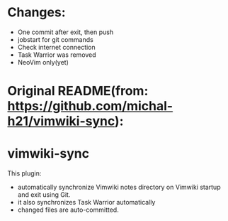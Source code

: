 # Changes:
- One commit after exit, then push
- jobstart for git commands
- Check internet connection 
- Task Warrior was removed
- NeoVim only(yet)

# Original README(from: https://github.com/michal-h21/vimwiki-sync):
# vimwiki-sync

This plugin:

 - automatically synchronize Vimwiki notes directory on Vimwiki startup and exit using Git.
 - it also synchronizes Task Warrior automatically
 - changed files are auto-committed. 

